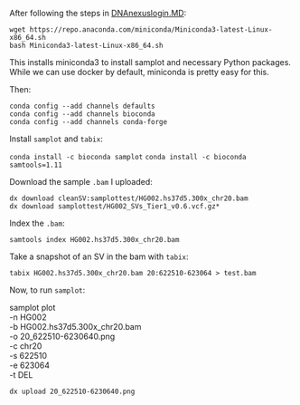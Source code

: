After following the steps in [DNAnexuslogin.MD](DNAnexuslogin.MD):
```
wget https://repo.anaconda.com/miniconda/Miniconda3-latest-Linux-x86_64.sh
bash Miniconda3-latest-Linux-x86_64.sh
```

This installs miniconda3 to install samplot and necessary Python packages.  While we can use docker by default, miniconda is pretty easy for this.

Then:

```
conda config --add channels defaults
conda config --add channels bioconda
conda config --add channels conda-forge
```

Install `samplot` and `tabix`:

`conda install -c bioconda samplot`
`conda install -c bioconda samtools=1.11`

Download the sample `.bam` I uploaded:

```
dx download cleanSV:samplottest/HG002.hs37d5.300x_chr20.bam
dx download samplottest/HG002_SVs_Tier1_v0.6.vcf.gz*
```

Index the `.bam`:

`samtools index HG002.hs37d5.300x_chr20.bam`

Take a snapshot of an SV in the bam with `tabix`:

`tabix HG002.hs37d5.300x_chr20.bam 20:622510-623064 > test.bam`

Now, to run `samplot`:

samplot plot \
    -n HG002 \
    -b HG002.hs37d5.300x_chr20.bam \
    -o 20_622510-6230640.png \
    -c chr20 \
    -s 622510 \
    -e 623064 \
    -t DEL

`dx upload 20_622510-6230640.png`
